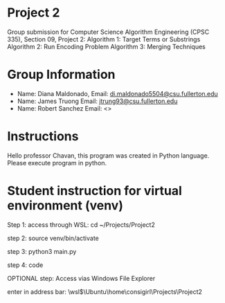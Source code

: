 # Project 2

Group submission for Computer Science Algorithm Engineering (CPSC 335), Section 09, Project 2:
Algorithm 1: Target Terms or Substrings
Algorithm 2: Run Encoding Problem
Algorithm 3: Merging Techniques

# Group Information

* Name: Diana Maldonado,  Email: <di.maldonado5504@csu.fullerton.edu>
* Name: James Truong      Email: <jtrung93@csu.fullerton.edu>
* Name: Robert Sanchez    Email: <>

# Instructions

Hello professor Chavan, this program was created in Python language. Please execute program in python.


# Student instruction for virtual environment (venv)

  Step 1: access through WSL: cd ~/Projects/Project2

  step 2: source venv/bin/activate

  step 3: python3 main.py

  step 4: code

  OPTIONAL step: Access vias Windows File Explorer

enter in address bar: \\wsl$\Ubuntu\home\consigirl\Projects\Project2
